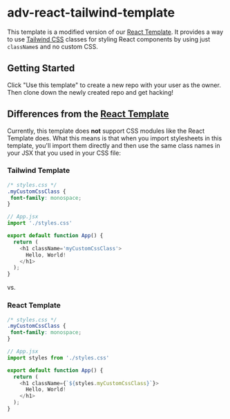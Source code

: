 # adv-react-tailwind-template

This template is a modified version of our [React Template](https://github.com/alchemycodelab/react-template). It provides a way to use [Tailwind CSS](https://tailwindcss.com/) classes for styling React components by using just `className`s and no custom CSS.

## Getting Started

Click "Use this template" to create a new repo with your user as the owner. Then clone down the newly created repo and get hacking!

## Differences from the [React Template](https://github.com/alchemycodelab/react-template)

Currently, this template does **not** support CSS modules like the React Template does. What this means is that when you import stylesheets in this template, you'll import them directly and then use the same class names in your JSX that you used in your CSS file:

### Tailwind Template

```css
/* styles.css */
.myCustomCssClass {
 font-family: monospace;
}
```

```js
// App.jsx
import './styles.css'

export default function App() {
  return (
    <h1 className='myCustomCssClass'>
      Hello, World!
    </h1>
  );
}

```


vs.

### React Template

```css
/* styles.css */
.myCustomCssClass {
 font-family: monospace;
}
```

```js
// App.jsx
import styles from './styles.css'

export default function App() {
  return (
    <h1 className={`${styles.myCustomCssClass}`}>
      Hello, World!
    </h1>
  );
}

```
